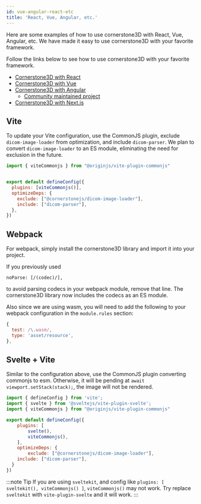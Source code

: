 ```yaml
---
id: vue-angular-react-etc
title: 'React, Vue, Angular, etc.'
---
```



Here are some examples of how to use cornerstone3D with React, Vue, Angular, etc.
We have made it easy to use cornerstone3D with your favorite framework.

Follow the links below to see how to use cornerstone3D with your favorite framework.

- [Cornerstone3D with React](https://github.com/cornerstonejs/vite-react-cornerstone3d)
- [Cornerstone3D with Vue](https://github.com/cornerstonejs/vue-cornerstone3d)
- [Cornerstone3D with Angular](https://github.com/cornerstonejs/angular-cornerstone3d)
  - [Community maintained project](https://github.com/yanqzsu/ng-cornerstone)
- [Cornerstone3D with Next.js](https://github.com/cornerstonejs/nextjs-cornerstone3d)


## Vite

To update your Vite configuration, use the CommonJS plugin, exclude `dicom-image-loader` from optimization, and include `dicom-parser`. We plan to convert `dicom-image-loader` to an ES module, eliminating the need for exclusion in the future.

```javascript
import { viteCommonjs } from "@originjs/vite-plugin-commonjs"


export default defineConfig({
  plugins: [viteCommonjs()],
  optimizeDeps: {
    exclude: ["@cornerstonejs/dicom-image-loader"],
    include: ["dicom-parser"],
  },
})
```


## Webpack

For webpack, simply install the cornerstone3D library and import it into your project.

If you previously used

`noParse: [/(codec)/],`

to avoid parsing codecs in your webpack module, remove that line. The cornerstone3D library now includes the codecs as an ES module.

Also since we are using wasm, you will need to add the following to your webpack configuration in the `module.rules` section:

```javascript
{
  test: /\.wasm/,
  type: 'asset/resource',
},
```

## Svelte + Vite

Similar to the configuration above, use the CommonJS plugin converting commonjs to esm. Otherwise, it will be pending at `await viewport.setStack(stack);`, the image will not be rendered.

```javascript
import { defineConfig } from 'vite';
import { svelte } from '@sveltejs/vite-plugin-svelte';
import { viteCommonjs } from "@originjs/vite-plugin-commonjs"

export default defineConfig({
	plugins: [
		svelte(),
		viteCommonjs(),
	],
	optimizeDeps: {
		exclude: ["@cornerstonejs/dicom-image-loader"],
    include: ["dicom-parser"],
  }
})
```

:::note Tip
If you are using `sveltekit`, and config like `plugins: [ sveltekit(), viteCommonjs() ]`, `viteCommonjs()` may not work.
Try replace `sveltekit` with `vite-plugin-svelte` and it will work.
:::
